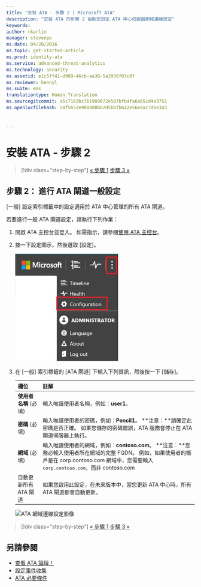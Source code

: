```yaml
---
title: "安裝 ATA - 步驟 2 | Microsoft ATA"
description: "安裝 ATA 的步驟 2 協助您設定 ATA 中心伺服器網域連線設定"
keywords: 
author: rkarlin
manager: stevenpo
ms.date: 04/28/2016
ms.topic: get-started-article
ms.prod: identity-ata
ms.service: advanced-threat-analytics
ms.technology: security
ms.assetid: e1c5ff41-d989-46cb-aa38-5a3938f03c0f
ms.reviewer: bennyl
ms.suite: ems
translationtype: Human Translation
ms.sourcegitcommit: a5c7163bc7b1989672e587bfb4fa6a65cd4e3751
ms.openlocfilehash: 54f5652e980dd8b62d5bbfb642e56eaac7d6e343


---
```


# 安裝 ATA - 步驟 2

>[!div class="step-by-step"]
[« 步驟 1](install-ata-step1.md)
[步驟 3 »](install-ata-step3.md)

## 步驟 2： 進行 ATA 閘道一般設定
[一般] 設定索引標籤中的設定適用於 ATA 中心管理的所有 ATA 閘道。

若要進行一般 ATA 閘道設定，請執行下列作業：

1.  開啟 ATA 主控台並登入。 如需指示，請參閱[使用 ATA 主控台](working-with-ata-console.md)。

2.  按一下設定圖示，然後選取 [設定]。

    ![ATA 閘道組態設定](media/ATA-config-icon.JPG)

3.  在 [一般] 索引標籤的 [ATA 閘道] 下輸入下列資訊，然後按一下 [儲存]。

    |欄位|註解|
    |---------|------------|
    |**使用者名稱** (必填)|輸入唯讀使用者名稱，例如︰**user1**。|
    |**密碼** (必填)|輸入唯讀使用者的密碼，例如︰**Pencil1**。 **注意︰**請確定此密碼是否正確。 如果您儲存的密碼錯誤，ATA 服務會停止在 ATA 閘道伺服器上執行。|
    |**網域** (必填)|輸入唯讀使用者的網域，例如︰**contoso.com**。 **注意︰**您務必輸入使用者所在網域的完整 FQDN。 例如，如果使用者的帳戶是在 corp.contoso.com 網域中，您需要輸入 `corp.contoso.com`，而非 contoso.com|
    |自動更新所有 ATA 閘道 |如果您啟用此設定，在未來版本中，當您更新 ATA 中心時，所有 ATA 閘道都會自動更新。|

    ![ATA 網域連線設定影像](media/ata-domain-connectivity-user.jpg)



>[!div class="step-by-step"]
[« 步驟 1](install-ata-step1.md)
[步驟 3 »](install-ata-step3.md)


## 另請參閱

- [查看 ATA 論壇！](https://social.technet.microsoft.com/Forums/security/home?forum=mata)
- [設定事件收集](configure-event-collection.md)
- [ATA 必要條件](/advanced-threat-analytics/plan-design/ata-prerequisites)



<!--HONumber=Jul16_HO3-->



